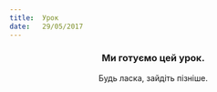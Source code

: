 ```yaml
---
title:  Урок
date:   29/05/2017
---
```


### <center>Ми готуємо цей урок.</center>
<center>Будь ласка, зайдіть пізніше.</center>